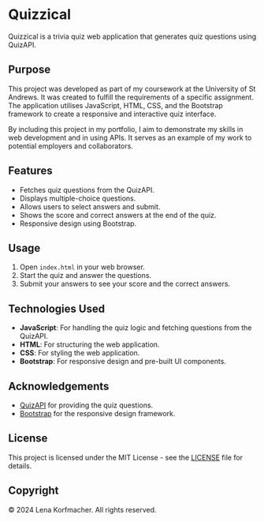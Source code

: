 # Quizzical

Quizzical is a trivia quiz web application that generates quiz questions using QuizAPI.

## Purpose

This project was developed as part of my coursework at the University of St Andrews. It was created to fulfill the requirements of a specific assignment. The application utilises JavaScript, HTML, CSS, and the Bootstrap framework to create a responsive and interactive quiz interface.

By including this project in my portfolio, I aim to demonstrate my skills in web development and in using APIs. It serves as an example of my work to potential employers and collaborators.


## Features

- Fetches quiz questions from the QuizAPI.
- Displays multiple-choice questions.
- Allows users to select answers and submit.
- Shows the score and correct answers at the end of the quiz.
- Responsive design using Bootstrap.

## Usage

1. Open `index.html` in your web browser.
2. Start the quiz and answer the questions.
3. Submit your answers to see your score and the correct answers.

## Technologies Used

- **JavaScript**: For handling the quiz logic and fetching questions from the QuizAPI.
- **HTML**: For structuring the web application.
- **CSS**: For styling the web application.
- **Bootstrap**: For responsive design and pre-built UI components.

## Acknowledgements

- [QuizAPI](https://quizapi.io/) for providing the quiz questions.
- [Bootstrap](https://getbootstrap.com/) for the responsive design framework.

## License

This project is licensed under the MIT License - see the [LICENSE](LICENSE) file for details.

## Copyright

© 2024 Lena Korfmacher. All rights reserved.

